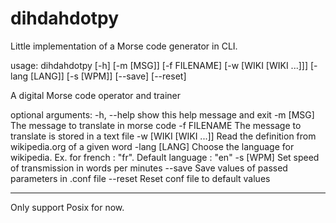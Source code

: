 # dihdahdotpy
Little implementation of a Morse code generator in CLI.


usage: dihdahdotpy [-h] [-m [MSG]] [-f FILENAME] [-w [WIKI [WIKI ...]]]
                   [-lang [LANG]] [-s [WPM]] [--save] [--reset]

A digital Morse code operator and trainer

optional arguments:
  -h, --help            show this help message and exit
  -m [MSG]              The message to translate in morse code
  -f FILENAME           The message to translate is stored in a text file
  -w [WIKI [WIKI ...]]  Read the definition from wikipedia.org of a given word
  -lang [LANG]          Choose the language for wikipedia. Ex. for french :
                        "fr". Default language : "en"
  -s [WPM]              Set speed of transmission in words per minutes
  --save                Save values of passed parameters in .conf file
  --reset               Reset conf file to default values

-------------------------------------------------------------------------------

Only support Posix for now.